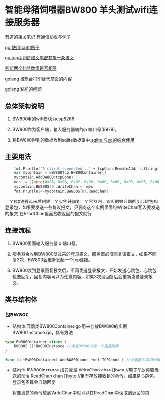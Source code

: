 智能母猪饲喂器BW800 羊头测试wifi连接服务器
===========================================

[有道的相关笔记 有通信协议与例子](http://note.youdao.com/share/?id=2653313eba0d99860e54722c7ff45291&type=note)

[go 使用tcp的例子](http://note.youdao.com/share/?id=4069cd11a0ae1495a79e8a62f689470b&type=note)

[go tcp中判断报文尾部获取一条报文](http://note.youdao.com/share/?id=56d0dcacf0a823701042b4addb6ecd42&type=note)

[判断两个比特数组是否相等](http://note.youdao.com/share/?id=46e0bb9570c6b0b72caa1e72605b0ef8&type=note)

[golang 控制台打印替代前面的内容](http://note.youdao.com/share/?id=d7d9272cf0e8ff26dd43cdb1f7242aba&type=note)

[golang 粘包的问题](http://note.youdao.com/share/?id=bf7107840bba285aa16b8e6f81222113&type=note)

总体架构说明
-----------
1. BW800用的wifi模块为esp8266

2. BW800作为客户端，输入服务器端的ip 端口号(9999)。

3. 将BW800得到的数据放到sqlite数据库中.[sqlite 与go的结合使用](http://note.youdao.com/share/?id=52ad9474de0a5b76ca76928a92ab6e5e&type=note)

主要用法
-------------
```go
	fmt.Println("A client connected : " + tcpConn.RemoteAddr().String())
	var mycontain = &BW800Tcp.Bw800Container{}
	mycontain.AddBW800(tcpConn)
	mes := []byte{0x8A, 0x9B, 0x02, 0x00, 0x00, 0x00, 0x00, 0x05, 0x00, 0x00, 0x00, 0x02, 0x2E}
	mycontain.BW800S[0].WriteChan <- mes
	fmt.Println(<-mycontain.BW800S[0].ReadChan)
```
一个tcp连接过来后创建一个实例并加到一个容器内，该实例会自动回复心跳包和登录包，如果要发送一些协议报文，只要向这个实例里面的WriteChan写入要发送的报文
在ReadChan里面接收返回的报文就行


连接流程
------------
1. BW800里面输入服务器ip 端口号。

2. 服务器会收到BW800发过来的登录报文，服务器必须回复该报文，如果不回复3次，BW800会重新发起一个tcp连接。

3. BW800收到登录回复报文后，不再发送登录报文，开始发送心跳包，心跳包也要回复，回复内容可以为任意内容。如果3次没回复后会重新发送登录报文。

类与结构体
------------
### 包BW800
* 结构体 容器类BW800Container.go
	用来存放BW800的实例BW800Instance.go，具有方法

```go
type Bw800Container struct {
	BW800S []*BW800Instance //存放BW800的每一个连接实例
}

func (b *Bw800Container) AddBW800(conn *net.TCPConn) { //向容器中添加BW800的实例
```

* 结构体 BW800Instance
	成员变量
	WriteChan      chan []byte //用于存放将要发送的命令
	ReadChan       chan []byte //用于存放接收到的命令，如果是心跳包，登录包不算会自动回复

	将要发送的命令放到WriteChan中就可以在ReadChan中读取到返回的包